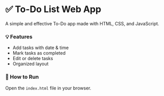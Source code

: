 # ✅ To-Do List Web App

A simple and effective To-Do app made with HTML, CSS, and JavaScript.

### 💡 Features
- Add tasks with date & time
- Mark tasks as completed
- Edit or delete tasks
- Organized layout

### 📂 How to Run
Open the `index.html` file in your browser.

